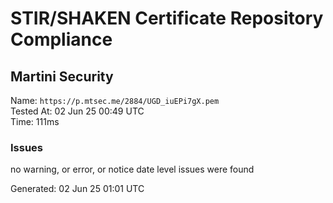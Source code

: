 # STIR/SHAKEN Certificate Repository Compliance

## Martini Security

Name: `https://p.mtsec.me/2884/UGD_iuEPi7gX.pem`\
Tested At: 02 Jun 25 00:49 UTC\
Time: 111ms

### Issues

no warning, or error, or notice date level issues were found

Generated: 02 Jun 25 01:01 UTC